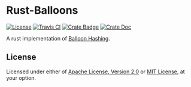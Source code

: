 # Rust-Balloons

[![License]](#license)
[![Travis CI]](https://travis-ci.com/yangby-cryptape/rust-balloons)
[![Crate Badge]](https://crates.io/crates/balloons)
[![Crate Doc]](https://docs.rs/balloons)

A rust implementation of [Balloon Hashing].

[License]: https://img.shields.io/badge/License-Apache--2.0%20OR%20MIT-blue.svg
[Travis CI]: https://img.shields.io/travis/com/yangby-cryptape/rust-balloons.svg
[Crate Badge]: https://img.shields.io/crates/v/balloons.svg
[Crate Doc]: https://docs.rs/balloons/badge.svg
[Balloon Hashing]: https://crypto.stanford.edu/balloon/

## License

Licensed under either of [Apache License, Version 2.0] or [MIT License], at
your option.

[Apache License, Version 2.0]: LICENSE-APACHE
[MIT License]: LICENSE-MIT
